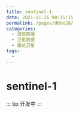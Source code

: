 ```yaml
---
title: sentinel-1
date: 2021-11-26 00:15:15
permalink: /pages/d0be28/
categories:
  - 遥感数据
  - 卫星数据
  - 雷达卫星
tags:
  - 
---
```

# sentinel-1

::: tip
开发中
:::

